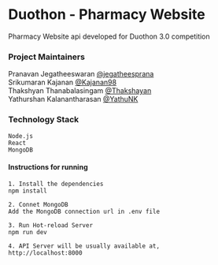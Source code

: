 # Duothon - Pharmacy Website

Pharmacy Website api developed for Duothon 3.0 competition

### Project Maintainers
Pranavan Jegatheeswaran [@jegatheesprana](https://github.com/jegatheesprana)   
Srikumaran Kajanan [@Kajanan98](https://github.com/Kajanan98)   
Thakshyan Thanabalasingam [@Thakshayan](https://github.com/Thakshayan)   
Yathurshan Kalanantharasan [@YathuNK](https://github.com/YathuNK)  

### Technology Stack
	Node.js
    React
    MongoDB

#### Instructions for running
	1. Install the dependencies
	npm install

    2. Connet MongoDB 
    Add the MongoDB connection url in .env file

	3. Run Hot-reload Server
	npm run dev

	4. API Server will be usually available at,
	http://localhost:8000